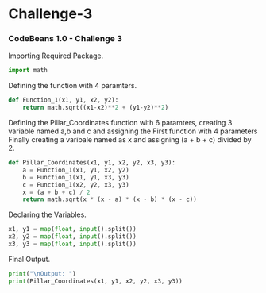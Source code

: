 # Challenge-3

### CodeBeans 1.0 - Challenge 3

Importing Required Package.

```python
import math
```

Defining the function with 4 paramters.

```python
def Function_1(x1, y1, x2, y2):
    return math.sqrt((x1-x2)**2 + (y1-y2)**2)
```

Defining the Pillar_Coordinates function with 6 paramters, creating 3 variable named a,b and c and assigning the First function with 4 parameters Finally creating a varibale named as x and assigning (a + b + c) divided by 2.

```python
def Pillar_Coordinates(x1, y1, x2, y2, x3, y3):
    a = Function_1(x1, y1, x2, y2)
    b = Function_1(x1, y1, x3, y3)
    c = Function_1(x2, y2, x3, y3)
    x = (a + b + c) / 2
    return math.sqrt(x * (x - a) * (x - b) * (x - c))
```

Declaring the Variables.

```python
x1, y1 = map(float, input().split())
x2, y2 = map(float, input().split())
x3, y3 = map(float, input().split())
```

Final Output.

```python
print("\nOutput: ")
print(Pillar_Coordinates(x1, y1, x2, y2, x3, y3))
```

